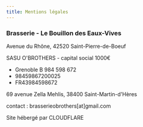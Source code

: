 ```yaml
---
title: Mentions légales
---
```

### **Brasserie - Le Bouillon des Eaux-Vives**

Avenue du Rhône, 42520 Saint-Pierre-de-Boeuf

SASU O'BROTHERS - capital social 1000€

* Grenoble B 984 598 672
* 98459867200025
* FR43984598672

69 avenue Zella Mehlis, 38400 Saint-Martin-d'Hères

contact : brasserieobrothers\[at]gmail.com

Site hébergé par CLOUDFLARE
